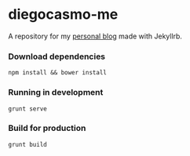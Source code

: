 # diegocasmo-me
A repository for my [personal blog](http://diegocasmo.me/) made with Jekyllrb.

### Download dependencies

```
npm install && bower install
```

### Running in development

```
grunt serve
```

### Build for production

```
grunt build
```
